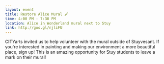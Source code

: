 ```yaml
---
layout: event
title: Restore Alice Mural 🖌
time: 4:00 PM - 7:30 PM
location: Alice in Wonderland mural next to Stuy
link: http://goo.gl/njliFU
---
```

CITYarts invited us to help volunteer with the mural outside of Stuyvesant. If you're interested in painting and making our environment a more beautiful place, sign up! This is an amazing opportunity for Stuy students to leave a mark on their mural! 
